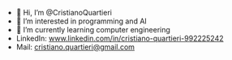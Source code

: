 - 👋 Hi, I’m @CristianoQuartieri
- 👀 I’m interested in programming and AI
- 🌱 I’m currently learning computer engineering
- LinkedIn: www.linkedin.com/in/cristiano-quartieri-992225242
- Mail: cristiano.quartieri@gmail.com

